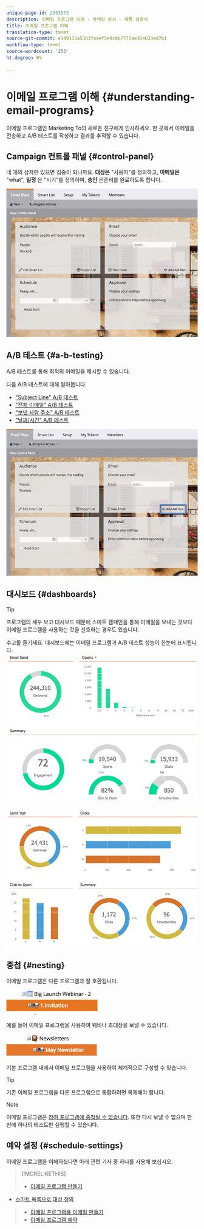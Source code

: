 ```yaml
---
unique-page-id: 2953572
description: 이메일 프로그램 이해 - 마케팅 문서 - 제품 설명서
title: 이메일 프로그램 이해
translation-type: tm+mt
source-git-commit: e149133a5383faaef5e9c9b7775ae36e633ed7b1
workflow-type: tm+mt
source-wordcount: '253'
ht-degree: 0%

---
```



# 이메일 프로그램 이해 {#understanding-email-programs}

이메일 프로그램인 Marketing To의 새로운 친구에게 인사하세요. 한 곳에서 이메일을 전송하고 A/B 테스트를 작성하고 결과를 추적할 수 있습니다.

## Campaign 컨트롤 패널 {#control-panel}

네 개의 상자만 있으면 집중이 되니까요. **대상은** &quot;사용자&quot;를 정의하고, **이메일은** &quot;what&quot;, **일정** 은 &quot;시기&quot;를 정의하며, **승인** 은준비를 완료하도록 합니다.

![](assets/emailprogram.png)

## A/B 테스트 {#a-b-testing}

A/B 테스트를 통해 최적의 이메일을 제시할 수 있습니다.

다음 A/B 테스트에 대해 알아봅니다.

* [&quot;Subject Line&quot; A/B 테스트](../../../../product-docs/email-marketing/email-programs/email-program-actions/email-test-a-b-test/use-subject-line-a-b-testing.md)
* [&quot;전체 이메일&quot; A/B 테스트](../../../../product-docs/email-marketing/email-programs/email-program-actions/email-test-a-b-test/use-whole-email-a-b-testing.md)
* [&quot;보낸 사람 주소&quot; A/B 테스트](../../../../product-docs/email-marketing/email-programs/email-program-actions/email-test-a-b-test/use-from-address-a-b-testing.md)
* [&quot;날짜/시간&quot; A/B 테스트](../../../../product-docs/email-marketing/email-programs/email-program-actions/email-test-a-b-test/use-date-time-a-b-testing.md)

![](assets/abtesthighlight.png)

## 대시보드 {#dashboards}

>[!TIP]
>
>프로그램의 세부 보고 대시보드 때문에 스마트 캠페인을 통해 이메일을 보내는 것보다 이메일 프로그램을 사용하는 것을 선호하는 경우도 있습니다.

수고를 즐기세요. 대시보드에는 이메일 프로그램과 A/B 테스트 성능이 한눈에 표시됩니다.   ![](assets/image2015-4-27-11-3a38-3a41.png)

![](assets/image2015-4-27-11-3a38-3a27.png)

## 중첩 {#nesting}

이메일 프로그램은 다른 프로그램과 잘 호환됩니다.

![](assets/image2015-4-27-11-3a49-3a22.png)

예를 들어 이메일 프로그램을 사용하여 웨비나 초대장을 보낼 수 있습니다.

![](assets/image2015-4-27-12-3a20-3a40.png)

기본 프로그램 내에서 이메일 프로그램을 사용하여 체계적으로 구성할 수 있습니다.

>[!TIP]
>
>기존 이메일 프로그램을 다른 프로그램으로 통합하려면 복제해야 합니다.

>[!NOTE]
>
>이메일 프로그램은 [참여 프로그램에 중첩될 수 없습니다](../../../../getting-started/quick-wins/drip-drip-nurture.md). 또한 다시 보낼 수 없으며 한 번에 하나의 테스트만 실행할 수 있습니다.

## 예약 설정 {#schedule-settings}

이메일 프로그램을 이해하셨다면 아래 관련 기사 중 하나를 사용해 보십시오.

>[!MORELIKETHIS]
>
>* [이메일 프로그램 만들기](create-an-email-program.md)
   >
   >
* [스마트 목록으로 대상 정의](../../../../product-docs/email-marketing/email-programs/managing-people-in-email-programs/define-an-audience-with-a-smart-list.md)
>* [이메일 프로그램용 이메일 만들기](../../../../product-docs/email-marketing/email-programs/email-program-actions/create-an-email-for-an-email-program.md)
>* [이메일 프로그램 예약](../../../../product-docs/email-marketing/email-programs/email-program-actions/schedule-your-email-program.md)

>



